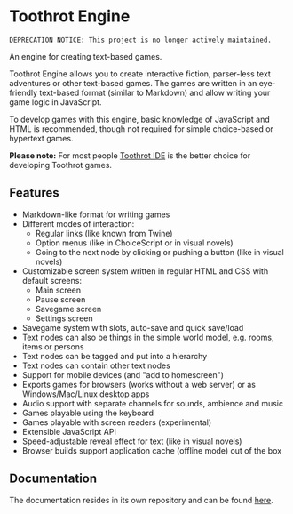 # Toothrot Engine

    DEPRECATION NOTICE: This project is no longer actively maintained.

An engine for creating text-based games.

Toothrot Engine allows you to create interactive fiction, parser-less text adventures or other
text-based games. The games are written in an eye-friendly text-based format (similar to Markdown)
and allow writing your game logic in JavaScript.

To develop games with this engine, basic knowledge of JavaScript and HTML is recommended,
though not required for simple choice-based or hypertext games.

**Please note:** For most people [Toothrot IDE](https://github.com/toothrot-if/toothrot-ide/)
is the better choice for developing Toothrot games.

## Features

 * Markdown-like format for writing games
 * Different modes of interaction:
   * Regular links (like known from Twine)
   * Option menus (like in ChoiceScript or in visual novels)
   * Going to the next node by clicking or pushing a button (like in visual novels)
 * Customizable screen system written in regular HTML and CSS with default screens:
   * Main screen
   * Pause screen
   * Savegame screen
   * Settings screen
 * Savegame system with slots, auto-save and quick save/load
 * Text nodes can also be things in the simple world model, e.g. rooms, items or persons
 * Text nodes can be tagged and put into a hierarchy
 * Text nodes can contain other text nodes
 * Support for mobile devices (and "add to homescreen")
 * Exports games for browsers (works without a web server) or as Windows/Mac/Linux desktop apps
 * Audio support with separate channels for sounds, ambience and music
 * Games playable using the keyboard
 * Games playable with screen readers (experimental)
 * Extensible JavaScript API
 * Speed-adjustable reveal effect for text (like in visual novels)
 * Browser builds support application cache (offline mode) out of the box

## Documentation

The documentation resides in its own repository and can be found
[here](https://github.com/toothrot-if/toothrot-docs/).
